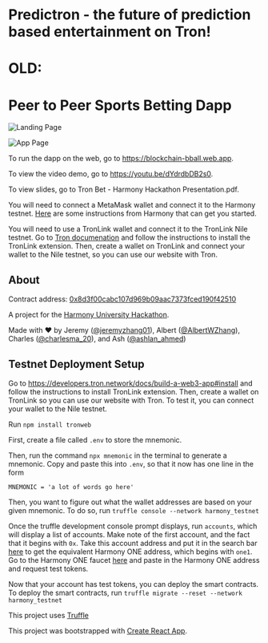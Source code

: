 # Predictron - the future of prediction based entertainment on Tron!

# OLD:
# Peer to Peer Sports Betting Dapp

![Landing Page](https://github.com/jeremyzhang1/peer-sports-betting/blob/main/src/utils/LandingPage.PNG?raw=true)

![App Page](https://github.com/jeremyzhang1/peer-sports-betting/blob/main/src/utils/AppPage.PNG?raw=true)

To run the dapp on the web, go to https://blockchain-bball.web.app.

To view the video demo, go to https://youtu.be/dYdrdbDB2s0.

To view slides, go to Tron Bet - Harmony Hackathon Presentation.pdf.

You will need to connect a MetaMask wallet and connect it to the Harmony testnet. [Here](https://docs.harmony.one/home/network/wallets/browser-extensions-wallets/metamask-wallet) are some instructions from Harmony that can get you started.

You will need to use a TronLink wallet and connect it to the TronLink Nile testnet. Go to [Tron documenation](https://developers.tron.network/docs/build-a-web3-app#install) and follow the instructions to install the TronLink extension. Then, create a wallet on TronLink and connect your wallet to the Nile testnet, so you can use our website with Tron.

## About
Contract address: [0x8d3f00cabc107d969b09aac7373fced190f42510](https://explorer.pops.one/address/0x8d3f00cabc107d969b09aac7373fced190f42510)

A project for the [Harmony University Hackathon](https://taikai.network/en/harmonyprotocol/hackathons/hackthefuture/overview).

Made with ❤ by Jeremy ([@jeremyzhang01](https://twitter.com/jeremyzhang01)), Albert ([@AlbertWZhang](https://twitter.com/AlbertWZhang)), Charles ([@charlesma_20](https://twitter.com/charlesma_20)), and Ash ([@ashlan_ahmed](https://twitter.com/ashlan_ahmed))

## Testnet Deployment Setup
Go to https://developers.tron.network/docs/build-a-web3-app#install and follow the instructions to install TronLink extension. Then, create a wallet on TronLink so you can use our website with Tron. To test it, you can connect your wallet to the Nile testnet.

 Run `npm install tronweb` 


First, create a file called `.env` to store the mnemonic.

Then, run the command `npx mnemonic` in the terminal to generate a mnemonic. Copy and paste this into `.env`, so that it now has one line in the form
```
MNEMONIC = 'a lot of words go here'
```
Then, you want to figure out what the wallet addresses are based on your given mnemonic. To do so, run `truffle console --network harmony_testnet`

Once the truffle development console prompt displays, run `accounts`, which will display a list of accounts. Make note of the first account, and the fact that it begins with `0x`. Take this account address and put it in the search bar [here](https://explorer.pops.one/) to get the equivalent Harmony ONE address, which begins with `one1`. Go to the Harmony ONE faucet [here](https://faucet.pops.one/) and paste in the Harmony ONE address and request test tokens.

Now that your account has test tokens, you can deploy the smart contracts. To deploy the smart contracts, run `truffle migrate --reset --network harmony_testnet`

This project uses [Truffle](https://trufflesuite.com/truffle/)

This project was bootstrapped with [Create React App](https://github.com/facebook/create-react-app).
